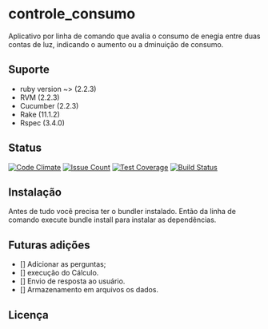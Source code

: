 # controle_consumo
Aplicativo por linha de comando que avalia o consumo de enegia entre duas contas de luz, indicando o aumento ou a dminuição de consumo.
## Suporte
+ ruby version ~> (2.2.3)
+ RVM  (2.2.3)
+ Cucumber  (2.2.3)
+ Rake  (11.1.2)
+ Rspec (3.4.0)
## Status
[![Code Climate](https://codeclimate.com/github/Nabucodono5or/controle_consumo/badges/gpa.svg)](https://codeclimate.com/github/Nabucodono5or/controle_consumo)
[![Issue Count](https://codeclimate.com/github/Nabucodono5or/controle_consumo/badges/issue_count.svg)](https://codeclimate.com/github/Nabucodono5or/controle_consumo)
[![Test Coverage](https://codeclimate.com/github/Nabucodono5or/controle_consumo/badges/coverage.svg)](https://codeclimate.com/github/Nabucodono5or/controle_consumo/coverage)
[![Build Status](https://travis-ci.org/Nabucodono5or/controle_consumo.svg?branch=master)](https://travis-ci.org/Nabucodono5or/controle_consumo)

## Instalação
Antes de tudo você precisa ter o bundler instalado. Então da linha de comando execute bundle install para instalar as dependências.

## Futuras adições
- [] Adicionar as perguntas;
- [] execução do Cálculo.
- [] Envio de resposta ao usuário.
- [] Armazenamento em arquivos os dados.

## Licença
